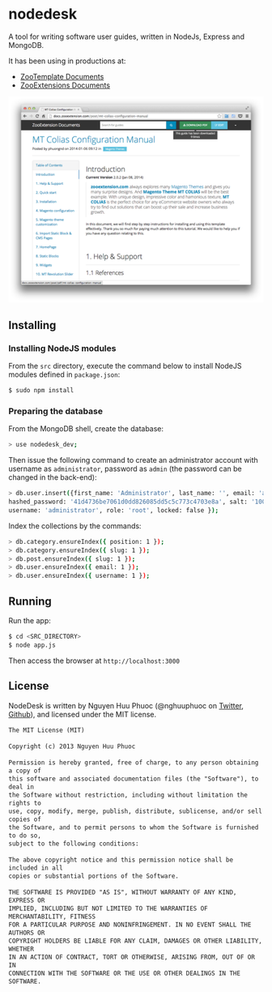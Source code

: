 nodedesk
========

A tool for writing software user guides, written in NodeJs, Express and MongoDB.

It has been using in productions at:

* [ZooTemplate Documents](http://docs.zootemplate.com)
* [ZooExtensions Documents](http://docs.zooextension.com)

![Front-end screenshot](docs/frontend.png)

## Installing

### Installing NodeJS modules

From the ```src``` directory, execute the command below to install NodeJS modules defined in ```package.json```:

```bash
$ sudo npm install
```

### Preparing the database

From the MongoDB shell, create the database:

```bash
> use nodedesk_dev;
```

Then issue the following command to create an administrator account with username as ```administrator```, password as ```admin``` (the password can be changed in the back-end):

```bash
> db.user.insert({first_name: 'Administrator', last_name: '', email: 'admin@domain.com',
hashed_password: '41d4736be7061d0dd826085dd5c5c773c4703e8a', salt: '1000412025288',
username: 'administrator', role: 'root', locked: false });
```

Index the collections by the commands:

```bash
> db.category.ensureIndex({ position: 1 });
> db.category.ensureIndex({ slug: 1 });
> db.post.ensureIndex({ slug: 1 });
> db.user.ensureIndex({ email: 1 });
> db.user.ensureIndex({ username: 1 });
```

## Running

Run the app:

```bash
$ cd <SRC_DIRECTORY>
$ node app.js
```

Then access the browser at ```http://localhost:3000```

## License

NodeDesk is written by Nguyen Huu Phuoc (@nghuuphuoc on [Twitter](http://twitter.com/nghuuphuoc), [Github](http://github.com/nghuuphuoc)), and licensed under the MIT license.

```
The MIT License (MIT)

Copyright (c) 2013 Nguyen Huu Phuoc

Permission is hereby granted, free of charge, to any person obtaining a copy of
this software and associated documentation files (the "Software"), to deal in
the Software without restriction, including without limitation the rights to
use, copy, modify, merge, publish, distribute, sublicense, and/or sell copies of
the Software, and to permit persons to whom the Software is furnished to do so,
subject to the following conditions:

The above copyright notice and this permission notice shall be included in all
copies or substantial portions of the Software.

THE SOFTWARE IS PROVIDED "AS IS", WITHOUT WARRANTY OF ANY KIND, EXPRESS OR
IMPLIED, INCLUDING BUT NOT LIMITED TO THE WARRANTIES OF MERCHANTABILITY, FITNESS
FOR A PARTICULAR PURPOSE AND NONINFRINGEMENT. IN NO EVENT SHALL THE AUTHORS OR
COPYRIGHT HOLDERS BE LIABLE FOR ANY CLAIM, DAMAGES OR OTHER LIABILITY, WHETHER
IN AN ACTION OF CONTRACT, TORT OR OTHERWISE, ARISING FROM, OUT OF OR IN
CONNECTION WITH THE SOFTWARE OR THE USE OR OTHER DEALINGS IN THE SOFTWARE.
```
